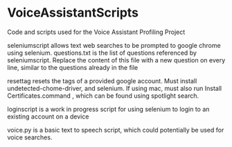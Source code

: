 # VoiceAssistantScripts
Code and scripts used for the Voice Assistant Profiling Project

seleniumscript allows text web searches to be prompted to google chrome using selenium.
questions.txt is the list of questions referenced by seleniumscript. Replace the content of this file with a new question on every line, similar to the questions already in the file

resettag resets the tags of a provided google account. Must install undetected-chome-driver, and selenium. If using mac, must also run Install Certificates.command , which can be found using spotlight search.

loginscript is a work in progress script for using selenium to login to an existing account on a device

voice.py is a basic text to speech script, which could potentially be used for voice searches. 
